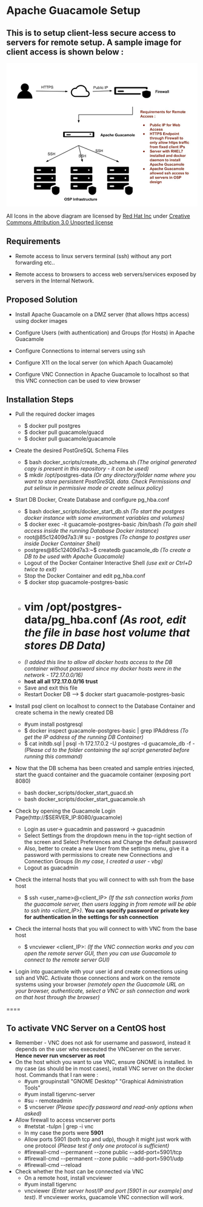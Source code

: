 # Apache Guacamole Setup 

## This is to setup client-less secure access to servers for remote setup. A sample image for client access is shown below :

![Client Remote Access](images/remote_access.jpg)

All Icons in the above diagram are licensed by [Red Hat Inc](https://www.redhat.com/en) under [Creative Commons Attribution 3.0 Unported license](https://creativecommons.org/licenses/by/3.0/)

## Requirements

* Remote access to linux servers terminal (ssh) without any port forwarding etc..

* Remote access to browsers to access web servers/services exposed by servers in the Internal Network.

## Proposed Solution

* Install Apache Guacamole on a DMZ server (that allows https access) using docker images

* Configure Users (with authentication) and Groups (for Hosts) in Apache Guacamole

* Configure Connections to internal servers using ssh

* Configure X11 on the local server (on which Apach Guacamole)

* Configure VNC Connection in Apache Guacamole to localhost so that this VNC connection can be used to view browser

## Installation Steps

* Pull the required docker images

	* $ docker pull postgres
	* $ docker pull guacamole/guacd
	* $ docker pull guacamole/guacamole

* Create the desired PostGreSQL Schema Files
	* $ bash docker_scripts/create_db_schema.sh *(The original generated copy is present in this repository - it can be used)*
	* $ mkdir /opt/postgres-data *(Or any directory/folder name where you want to store persistent PostGreSQL data. Check Permissions and put selinux in permissive mode or create selinux policy)*

* Start DB Docker, Create Database and configure pg_hba.conf
	* $ bash docker_scripts/docker_start_db.sh *(To start the postgres docker instance with some environment variables and volumes)*
	* $ docker exec -it guacamole-postgres-basic /bin/bash *(To gain shell access inside the running Database Docker instance)*
	* 	root@85c12409d7a3:/# su - postgres *(To change to postgres user inside Docker Container Shell)*
	* 	postgres@85c12409d7a3:~$ createdb guacamole_db *(To create a DB to be used with Apache Guacamole)*
	* 	Logout of the Docker Container Interactive Shell *(use exit or Ctrl+D twice to exit)*
	* Stop the Docker Container and edit pg_hba.conf
	*	$ docker stop guacamole-postgres-basic
	*	# vim /opt/postgres-data/pg_hba.conf *(As root, edit the file in base host volume that stores DB Data)*
	* *(I added this line to allow all docker hosts access to the DB container without password since my docker hosts were in the network - 172.17.0.0/16)* 
	*	**host    all             all             172.17.0.0/16           trust**
	* Save and exit this file
	* Restart Docker DB --> $ docker start guacamole-postgres-basic
	
* Install psql client on localhost to connect to the Database Container and create schema in the newly created DB
	* #yum install postgresql
	* $ docker inspect guacamole-postgres-basic | grep IPAddress *(To get the IP address of the running DB Container)*
	* $ cat initdb.sql | psql -h 172.17.0.2 -U postgres -d guacamole_db -f - *(Please cd to the folder containing the sql script generated before running this command)*

* Now that the DB schema has been created and sample entries injected, start the guacd container and the guacamole container (exposing port 8080)
	* bash docker_scripts/docker_start_guacd.sh 
	* bash docker_scripts/docker_start_guacamole.sh

* Check by opening the Guacamole Login Page(http://$SERVER_IP:8080/guacamole)
	* Login as user-> guacadmin and password -> guacadmin
	* Select Settings from the dropdown menu in the top-right section of the screen and Select Preferences and Change the default password
	* Also, better to create a new User from the settings menu, give it a password with permissions to create new Connections and Connection Groups *(In my case, I created a user - vbg)*
	* Logout as guacadmin

* Check the internal hosts that you will connect to with ssh from the base host
	* $ ssh <user_name>@<client_IP> *(If the ssh connection works from the guacamole server, then users logging in from remote will be able to ssh into <client_IP>)*. **You can specify password or private key for authentication in the settings for ssh connection**

* Check the internal hosts that you will connect to with VNC from the base host
	* $ vncviewer <client_IP>:<port> *(If the VNC connection works and you can open the remote server GUI, then you can use Guacamole to connect to the remote server GUI)*

* Login into guacamole with your user id and create connections using ssh and VNC. Activate those connections and work on the remote systems using your browser *(remotely open the Guacamole URL on your browser, authenticate, select a VNC or ssh connection and work on that host through the browser)*

====

## To activate VNC Server on a CentOS host

* Remember - VNC does not ask for username and password, instead it depends on the user who execeuted the VNCserver on the server. **Hence never run vncserver as root**
* On the host which you want to use VNC, ensure GNOME is installed. In my case (as should be in most cases), install VNC server on the docker host. Commands that I ran were :
	* #yum groupinstall "GNOME Desktop" "Graphical Administration Tools"
	* #yum install tigervnc-server
	* #su - remoteadmin
	* $ vncserver *(Please specify password and read-only options when asked)*
* Allow firewall to access vncserver ports 
	* #netstat -tulpn | grep -i vnc
	* In my case the ports were **5901**
	* Allow ports 5901 (both tcp and udp), though it might just work with one protocol *(Please test if only one protocol is sufficient)*
	* #firewall-cmd --permanent --zone public --add-port=5901/tcp
	* #firewall-cmd --permanent --zone public --add-port=5901/udp
	* #firewall-cmd --reload
* Check whether the host can be connected via VNC
	* On a remote host, install vncviewer 
	* #yum install tigervnc
	* vncviewer *(Enter server host/IP and port [5901 in our example] and test)*. If vncviewer works, guacamole VNC connection will work.
